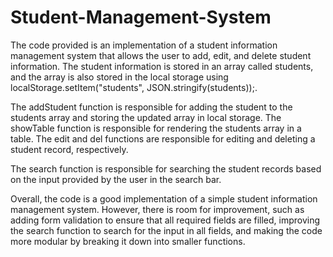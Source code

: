 # Student-Management-System

The code provided is an implementation of a student information management system that allows the user to add, edit, and delete student information. 
The student information is stored in an array called students, and the array is also stored in the local storage using localStorage.setItem("students", JSON.stringify(students));.

The addStudent function is responsible for adding the student to the students array and storing the updated array in local storage. 
The showTable function is responsible for rendering the students array in a table. The edit and del functions are responsible for editing and deleting a student record, respectively.

The search function is responsible for searching the student records based on the input provided by the user in the search bar.

Overall, the code is a good implementation of a simple student information management system. 
However, there is room for improvement, such as adding form validation to ensure that all required fields are filled, improving the search function to search for the input in all fields, and making the code more modular by breaking it down into smaller functions.
